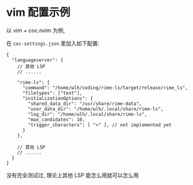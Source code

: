 
# vim 配置示例

以 vim + coc.nvim 为例,

在 `coc-settings.json` 里加入如下配置:

```jsonc
{
  "languageserver": {
    // 其他 LSP
    // ......

    "rime-ls": {
      "command": "/home/wlh/coding/rime-ls/target/release/rime_ls",
      "filetypes": ["text"],
      "initializationOptions": {
        "shared_data_dir": "/usr/share/rime-data",
        "user_data_dir": "/home/wlh/.local/share/rime-ls",
        "log_dir": "/home/wlh/.local/share/rime-ls",
        "max_candidates": 10,
        "trigger_characters": [ ">" ], // not implemented yet
      }
    },

    // 其他 LSP
    // ......
  }
}
```

没有完全测试过, 理论上其他 LSP 能怎么用就可以怎么用

